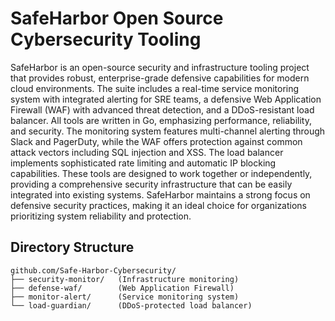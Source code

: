 # SafeHarbor Open Source Cybersecurity Tooling
SafeHarbor is an open-source security and infrastructure tooling project that provides robust, enterprise-grade defensive capabilities for modern cloud environments. The suite includes a real-time service monitoring system with integrated alerting for SRE teams, a defensive Web Application Firewall (WAF) with advanced threat detection, and a DDoS-resistant load balancer. All tools are written in Go, emphasizing performance, reliability, and security. The monitoring system features multi-channel alerting through Slack and PagerDuty, while the WAF offers protection against common attack vectors including SQL injection and XSS. The load balancer implements sophisticated rate limiting and automatic IP blocking capabilities. These tools are designed to work together or independently, providing a comprehensive security infrastructure that can be easily integrated into existing systems. SafeHarbor maintains a strong focus on defensive security practices, making it an ideal choice for organizations prioritizing system reliability and protection.

## Directory Structure
```
github.com/Safe-Harbor-Cybersecurity/
├── security-monitor/   (Infrastructure monitoring) 
├── defense-waf/        (Web Application Firewall)
├── monitor-alert/      (Service monitoring system)
└── load-guardian/      (DDoS-protected load balancer)
```
